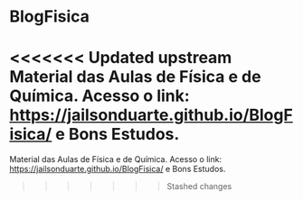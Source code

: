 # BlogFisica
<<<<<<< Updated upstream
 Material das Aulas de Física e de Química. Acesso o link: https://jailsonduarte.github.io/BlogFisica/ e  Bons Estudos. 
=======
 Material das Aulas de Física e de Química. Acesso o link: https://jailsonduarte.github.io/BlogFisica/ e Bons Estudos.
>>>>>>> Stashed changes
